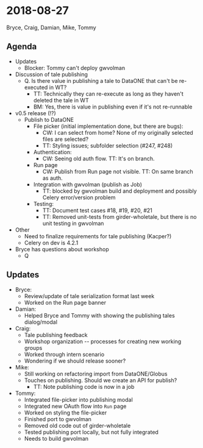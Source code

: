 2018-08-27
==========
Bryce, Craig, Damian, Mike, Tommy

Agenda
------
* Updates
    * Blocker: Tommy can't deploy gwvolman
* Discussion of tale publishing
    * Q. Is there value in publishing a tale to DataONE that can't be re-executed in WT?
        * TT: Technically they can re-execute as long as they haven't deleted the tale in WT
        * BM: Yes, there is value in publishing even if it's not re-runnable
* v0.5 release (!?)
    * Publish to DataONE
        * File picker (initial implementation done, but there are bugs):
            * CW: I can select from home? None of my originally selected files are selected?
            * TT: Styling issues; subfolder selection (#247, #248)
        * Authentication:
            * CW: Seeing old auth flow. TT: It's on branch.
        * Run page
            * CW: Publish from Run page not visible. TT: On same branch as auth.
        * Integration with gwvolman (publish as Job)
            * TT: blocked by gwvolman build and deployment and possibly Celery error/version problem
        * Testing:
            * TT: Document test cases #18, #19, #20, #21
            * TT: Removed unit-tests from girder-wholetale, but there is no unit testing in gwvolman
* Other
    * Need to finalize requirements for tale publishing (Kacper?)
    * Celery on dev is 4.2.1
* Bryce has questions about workshop
    * Q

Updates
-------
* Bryce:
    * Review/update of tale serialization format last week
    * Worked on the Run page banner
* Damian:
    * Helped Bryce and Tommy with showing the publishing tales dialog/modal
* Craig:
    * Tale publishing feedback
    * Workshop organization -- processes for creating new working groups
    * Worked through intern scenario
    * Wondering if we should release sooner?
* Mike:
    * Still working on refactoring import from DataONE/Globus
    * Touches on publishing. Should we create an API for publish?
        * TT: Note publishing code is now in a job
* Tommy:
    * Integrated file-picker into publishing modal
    * Integrated new OAuth flow into `Run` page
    * Worked on styling the file-picker
    * Finished port to gwvolman
    * Removed old code out of girder-wholetale
    * Tested publishing port locally, but not fully integrated
    * Needs to build gwvolman